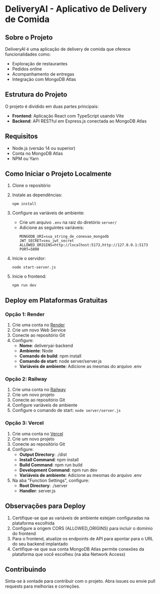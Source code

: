 
# DeliveryAI - Aplicativo de Delivery de Comida

## Sobre o Projeto

DeliveryAI é uma aplicação de delivery de comida que oferece funcionalidades como:
- Exploração de restaurantes
- Pedidos online
- Acompanhamento de entregas
- Integração com MongoDB Atlas

## Estrutura do Projeto

O projeto é dividido em duas partes principais:
- **Frontend**: Aplicação React com TypeScript usando Vite
- **Backend**: API RESTful em Express.js conectada ao MongoDB Atlas

## Requisitos

- Node.js (versão 14 ou superior)
- Conta no MongoDB Atlas
- NPM ou Yarn

## Como Iniciar o Projeto Localmente

1. Clone o repositório
2. Instale as dependências:
   ```
   npm install
   ```

3. Configure as variáveis de ambiente:
   - Crie um arquivo `.env` na raiz do diretório `server/`
   - Adicione as seguintes variáveis:
     ```
     MONGODB_URI=sua_string_de_conexao_mongodb
     JWT_SECRET=seu_jwt_secret
     ALLOWED_ORIGINS=http://localhost:5173,http://127.0.0.1:5173
     PORT=5000
     ```

4. Inicie o servidor:
   ```
   node start-server.js
   ```

5. Inicie o frontend:
   ```
   npm run dev
   ```

## Deploy em Plataformas Gratuitas

### Opção 1: Render

1. Crie uma conta no [Render](https://render.com/)
2. Crie um novo Web Service
3. Conecte ao repositório Git
4. Configure:
   - **Nome**: deliveryai-backend
   - **Ambiente**: Node
   - **Comando de build**: npm install
   - **Comando de start**: node server/server.js
   - **Variáveis de ambiente**: Adicione as mesmas do arquivo .env

### Opção 2: Railway

1. Crie uma conta no [Railway](https://railway.app/)
2. Crie um novo projeto
3. Conecte ao repositório Git
4. Configure variáveis de ambiente
5. Configure o comando de start: `node server/server.js`

### Opção 3: Vercel

1. Crie uma conta no [Vercel](https://vercel.com/)
2. Crie um novo projeto
3. Conecte ao repositório Git
4. Configure:
   - **Output Directory**: ./dist
   - **Install Command**: npm install
   - **Build Command**: npm run build
   - **Development Command**: npm run dev
   - **Variáveis de ambiente**: Adicione as mesmas do arquivo .env
5. Na aba "Function Settings", configure:
   - **Root Directory**: ./server
   - **Handler**: server.js

## Observações para Deploy

1. Certifique-se que as variáveis de ambiente estejam configuradas na plataforma escolhida
2. Configure a origem CORS (ALLOWED_ORIGINS) para incluir o domínio do frontend
3. Para o frontend, atualize os endpoints de API para apontar para o URL do seu backend implantado
4. Certifique-se que sua conta MongoDB Atlas permite conexões da plataforma que você escolheu (na aba Network Access)

## Contribuindo

Sinta-se à vontade para contribuir com o projeto. Abra issues ou envie pull requests para melhorias e correções.
